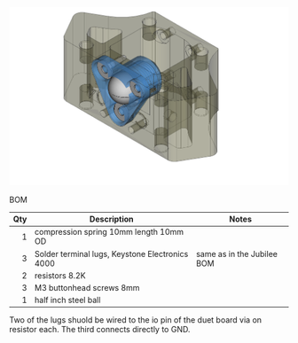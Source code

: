 ![Plunger](plunger.png?raw=true "Plunger")

BOM

| Qty |                    Description                  |            Notes           |
|----:|-------------------------------------------------|----------------------------|
|   1 | compression spring 10mm length 10mm OD          |                            |
|   3 | Solder terminal lugs, Keystone Electronics 4000 | same as in the Jubilee BOM |
|   2 | resistors 8.2K                                  |                            |
|   3 | M3 buttonhead screws 8mm                        |                            |
|   1 | half inch steel ball                            |                            |


Two of the lugs shuold be wired to the io pin of the duet board via on resistor 
each. The third connects directly to GND.


